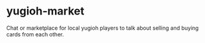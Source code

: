 # yugioh-market
Chat or marketplace for local yugioh players to talk about selling and buying cards from each other. 
